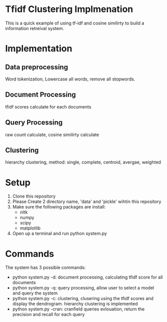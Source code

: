 # Tfidf Clustering Implmenation
This is a quick example of using tf-idf and cosine similirty to build a information retreival system.

# Implementation
## Data preprocessing
Word tokenization, Lowercase all words, remove all stopwords.
## Document Processing
tfidf scores calculate for each documents
## Query Processing
raw count calculate, cosine similirty calculate
## Clustering
hierarchy clustering, method: single, complete, centroid, avergae, weighted

# Setup
1. Clone this repository
2. Please Create 2 directory name, 'data' and 'pickle' wihtin this repository
3. Make sure the following packages are install:
   - nltk
   - numpy
   - scipy
   - matplotlib
4. Open up a terminal and run python system.py

# Commands
The system has 3 possible commands:
- python system.py -d: document processing, calculating tfidf score for all documents
- python system.py -q: query processing, allow user to select a model and query the system
- python system.py -c: clustering, clusering using the tfidf scores and display the dendrogram. hierarchy clustering is implemented
- python system.py -cran: cranfield queries evlouation, return the precision and recall for each query
